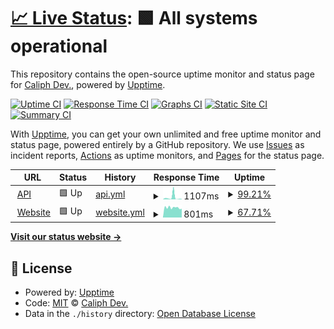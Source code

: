 # [📈 Live Status](https://status.tiklydown.me): <!--live status--> **🟩 All systems operational**

This repository contains the open-source uptime monitor and status page for [Caliph Dev.](s.id/caliph), powered by [Upptime](https://github.com/upptime/upptime).

[![Uptime CI](https://github.com/caliphdev/tiklydown-stats/workflows/Uptime%20CI/badge.svg)](https://github.com/caliphdev/tiklydown-stats/actions?query=workflow%3A%22Uptime+CI%22)
[![Response Time CI](https://github.com/caliphdev/tiklydown-stats/workflows/Response%20Time%20CI/badge.svg)](https://github.com/caliphdev/tiklydown-stats/actions?query=workflow%3A%22Response+Time+CI%22)
[![Graphs CI](https://github.com/caliphdev/tiklydown-stats/workflows/Graphs%20CI/badge.svg)](https://github.com/caliphdev/tiklydown-stats/actions?query=workflow%3A%22Graphs+CI%22)
[![Static Site CI](https://github.com/caliphdev/tiklydown-stats/workflows/Static%20Site%20CI/badge.svg)](https://github.com/caliphdev/tiklydown-stats/actions?query=workflow%3A%22Static+Site+CI%22)
[![Summary CI](https://github.com/caliphdev/tiklydown-stats/workflows/Summary%20CI/badge.svg)](https://github.com/caliphdev/tiklydown-stats/actions?query=workflow%3A%22Summary+CI%22)

With [Upptime](https://upptime.js.org), you can get your own unlimited and free uptime monitor and status page, powered entirely by a GitHub repository. We use [Issues](https://github.com/caliphdev/tiklydown-stats/issues) as incident reports, [Actions](https://github.com/caliphdev/tiklydown-stats/actions) as uptime monitors, and [Pages](https://status.tiklydown.me) for the status page.

<!--start: status pages-->
<!-- This summary is generated by Upptime (https://github.com/upptime/upptime) -->
<!-- Do not edit this manually, your changes will be overwritten -->
<!-- prettier-ignore -->
| URL | Status | History | Response Time | Uptime |
| --- | ------ | ------- | ------------- | ------ |
| <img alt="" src="https://icons.duckduckgo.com/ip3/api.tiklydown.me.ico" height="13"> [API](https://api.tiklydown.me) | 🟩 Up | [api.yml](https://github.com/caliphdev/tiklydown-stats/commits/HEAD/history/api.yml) | <details><summary><img alt="Response time graph" src="./graphs/api/response-time-week.png" height="20"> 1107ms</summary><br><a href="https://status.tiklydown.me/history/api"><img alt="Response time 938" src="https://img.shields.io/endpoint?url=https%3A%2F%2Fraw.githubusercontent.com%2Fcaliphdev%2Ftiklydown-stats%2FHEAD%2Fapi%2Fapi%2Fresponse-time.json"></a><br><a href="https://status.tiklydown.me/history/api"><img alt="24-hour response time 435" src="https://img.shields.io/endpoint?url=https%3A%2F%2Fraw.githubusercontent.com%2Fcaliphdev%2Ftiklydown-stats%2FHEAD%2Fapi%2Fapi%2Fresponse-time-day.json"></a><br><a href="https://status.tiklydown.me/history/api"><img alt="7-day response time 1107" src="https://img.shields.io/endpoint?url=https%3A%2F%2Fraw.githubusercontent.com%2Fcaliphdev%2Ftiklydown-stats%2FHEAD%2Fapi%2Fapi%2Fresponse-time-week.json"></a><br><a href="https://status.tiklydown.me/history/api"><img alt="30-day response time 1106" src="https://img.shields.io/endpoint?url=https%3A%2F%2Fraw.githubusercontent.com%2Fcaliphdev%2Ftiklydown-stats%2FHEAD%2Fapi%2Fapi%2Fresponse-time-month.json"></a><br><a href="https://status.tiklydown.me/history/api"><img alt="1-year response time 938" src="https://img.shields.io/endpoint?url=https%3A%2F%2Fraw.githubusercontent.com%2Fcaliphdev%2Ftiklydown-stats%2FHEAD%2Fapi%2Fapi%2Fresponse-time-year.json"></a></details> | <details><summary><a href="https://status.tiklydown.me/history/api">99.21%</a></summary><a href="https://status.tiklydown.me/history/api"><img alt="All-time uptime 98.04%" src="https://img.shields.io/endpoint?url=https%3A%2F%2Fraw.githubusercontent.com%2Fcaliphdev%2Ftiklydown-stats%2FHEAD%2Fapi%2Fapi%2Fuptime.json"></a><br><a href="https://status.tiklydown.me/history/api"><img alt="24-hour uptime 100.00%" src="https://img.shields.io/endpoint?url=https%3A%2F%2Fraw.githubusercontent.com%2Fcaliphdev%2Ftiklydown-stats%2FHEAD%2Fapi%2Fapi%2Fuptime-day.json"></a><br><a href="https://status.tiklydown.me/history/api"><img alt="7-day uptime 99.21%" src="https://img.shields.io/endpoint?url=https%3A%2F%2Fraw.githubusercontent.com%2Fcaliphdev%2Ftiklydown-stats%2FHEAD%2Fapi%2Fapi%2Fuptime-week.json"></a><br><a href="https://status.tiklydown.me/history/api"><img alt="30-day uptime 96.99%" src="https://img.shields.io/endpoint?url=https%3A%2F%2Fraw.githubusercontent.com%2Fcaliphdev%2Ftiklydown-stats%2FHEAD%2Fapi%2Fapi%2Fuptime-month.json"></a><br><a href="https://status.tiklydown.me/history/api"><img alt="1-year uptime 98.04%" src="https://img.shields.io/endpoint?url=https%3A%2F%2Fraw.githubusercontent.com%2Fcaliphdev%2Ftiklydown-stats%2FHEAD%2Fapi%2Fapi%2Fuptime-year.json"></a></details>
| <img alt="" src="https://icons.duckduckgo.com/ip3/tiklydown.me.ico" height="13"> [Website](https://tiklydown.me/api/check) | 🟩 Up | [website.yml](https://github.com/caliphdev/tiklydown-stats/commits/HEAD/history/website.yml) | <details><summary><img alt="Response time graph" src="./graphs/website/response-time-week.png" height="20"> 801ms</summary><br><a href="https://status.tiklydown.me/history/website"><img alt="Response time 757" src="https://img.shields.io/endpoint?url=https%3A%2F%2Fraw.githubusercontent.com%2Fcaliphdev%2Ftiklydown-stats%2FHEAD%2Fapi%2Fwebsite%2Fresponse-time.json"></a><br><a href="https://status.tiklydown.me/history/website"><img alt="24-hour response time 913" src="https://img.shields.io/endpoint?url=https%3A%2F%2Fraw.githubusercontent.com%2Fcaliphdev%2Ftiklydown-stats%2FHEAD%2Fapi%2Fwebsite%2Fresponse-time-day.json"></a><br><a href="https://status.tiklydown.me/history/website"><img alt="7-day response time 801" src="https://img.shields.io/endpoint?url=https%3A%2F%2Fraw.githubusercontent.com%2Fcaliphdev%2Ftiklydown-stats%2FHEAD%2Fapi%2Fwebsite%2Fresponse-time-week.json"></a><br><a href="https://status.tiklydown.me/history/website"><img alt="30-day response time 750" src="https://img.shields.io/endpoint?url=https%3A%2F%2Fraw.githubusercontent.com%2Fcaliphdev%2Ftiklydown-stats%2FHEAD%2Fapi%2Fwebsite%2Fresponse-time-month.json"></a><br><a href="https://status.tiklydown.me/history/website"><img alt="1-year response time 757" src="https://img.shields.io/endpoint?url=https%3A%2F%2Fraw.githubusercontent.com%2Fcaliphdev%2Ftiklydown-stats%2FHEAD%2Fapi%2Fwebsite%2Fresponse-time-year.json"></a></details> | <details><summary><a href="https://status.tiklydown.me/history/website">67.71%</a></summary><a href="https://status.tiklydown.me/history/website"><img alt="All-time uptime 95.02%" src="https://img.shields.io/endpoint?url=https%3A%2F%2Fraw.githubusercontent.com%2Fcaliphdev%2Ftiklydown-stats%2FHEAD%2Fapi%2Fwebsite%2Fuptime.json"></a><br><a href="https://status.tiklydown.me/history/website"><img alt="24-hour uptime 67.20%" src="https://img.shields.io/endpoint?url=https%3A%2F%2Fraw.githubusercontent.com%2Fcaliphdev%2Ftiklydown-stats%2FHEAD%2Fapi%2Fwebsite%2Fuptime-day.json"></a><br><a href="https://status.tiklydown.me/history/website"><img alt="7-day uptime 67.71%" src="https://img.shields.io/endpoint?url=https%3A%2F%2Fraw.githubusercontent.com%2Fcaliphdev%2Ftiklydown-stats%2FHEAD%2Fapi%2Fwebsite%2Fuptime-week.json"></a><br><a href="https://status.tiklydown.me/history/website"><img alt="30-day uptime 88.98%" src="https://img.shields.io/endpoint?url=https%3A%2F%2Fraw.githubusercontent.com%2Fcaliphdev%2Ftiklydown-stats%2FHEAD%2Fapi%2Fwebsite%2Fuptime-month.json"></a><br><a href="https://status.tiklydown.me/history/website"><img alt="1-year uptime 95.02%" src="https://img.shields.io/endpoint?url=https%3A%2F%2Fraw.githubusercontent.com%2Fcaliphdev%2Ftiklydown-stats%2FHEAD%2Fapi%2Fwebsite%2Fuptime-year.json"></a></details>

<!--end: status pages-->

[**Visit our status website →**](https://status.tiklydown.me)

## 📄 License

- Powered by: [Upptime](https://github.com/upptime/upptime)
- Code: [MIT](./LICENSE) © [Caliph Dev.](s.id/caliph)
- Data in the `./history` directory: [Open Database License](https://opendatacommons.org/licenses/odbl/1-0/)
